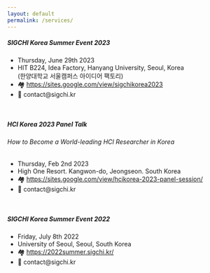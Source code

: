 ```yaml
---
layout: default
permalink: /services/
---
```

<div class="menu_template" id="menu_courses" style="">
    <div class="card">
        <div class="card-body">
            <h5 class="card-title">SIGCHI Korea Summer Event 2023</h5>
            <ul class="card-text">
                <li>Thursday, June 29th 2023</li>
                <li>
                    HIT B224, Idea Factory, Hanyang University, Seoul, Korea<br>
                    (한양대학교 서울캠퍼스 아이디어 팩토리)
                </li>
                <li>🏘️ <a href="https://sites.google.com/view/sigchikorea2023" target="_blank">https://sites.google.com/view/sigchikorea2023</a></li>
                <li>📧 contact@sigchi.kr</li>
            </ul>
        </div>
    </div>
    <br>    
    <div class="card">
        <div class="card-body">
            <h5 class="card-title">HCI Korea 2023 Panel Talk</h5>
            <h6 class="card-title">How to Become a World-leading HCI Researcher in Korea</h6>
            <ul class="card-text">
                <li>Thursday, Feb 2nd 2023</li>
                <li>High One Resort. Kangwon-do, Jeongseon. South Korea</li>
                <li>🏘️ <a href="https://sites.google.com/view/hcikorea-2023-panel-session/" target="_blank">https://sites.google.com/view/hcikorea-2023-panel-session/</a></li>
                <li>📧 contact@sigchi.kr</li>
            </ul>
        </div>
    </div>
    <br>
    <div class="card">
        <div class="card-body">
            <h5 class="card-title">SIGCHI Korea Summer Event 2022</h5>
            <ul class="card-text">
                <li>Friday, July 8th 2022</li>
                <li>University of Seoul, Seoul, South Korea</li>
                <li>🏘️ <a href="https://2022summer.sigchi.kr/" target="_blank">https://2022summer.sigchi.kr/</a></li>
                <li>📧 contact@sigchi.kr</li>
            </ul>
        </div>
    </div>
    <br>
</div>
